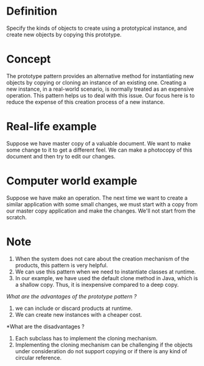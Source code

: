 # Definition
Specify the kinds of objects to create using a prototypical instance, and create new objects by copying this prototype.

# Concept
The prototype pattern provides an alternative method for instantiating new objects by copying or cloning an instance of an existing one. Creating a new instance, in a real-world scenario, is normally treated as an expensive operation. This pattern helps us to deal with this issue. Our focus here is to reduce the expense of this creation process of a new instance.

# Real-life example
Suppose we have master copy of a valuable document. We want to make some change to it to get a different feel. We can make a photocopy of this document and then try to edit our changes.

# Computer world example
Suppose we have make an operation. The next time we want to create a similar application with some small changes, we must start with a copy from our master copy application and make the changes. We'll not start from the scratch.

# Note
1. When the system does not care about the creation mechanism of the products, this pattern is very helpful.
2. We can use this pattern when we need to instantiate classes at runtime.
3. In our example, we have used the default clone method in Java, which is a shallow copy. Thus, it is inexpensive compared to a deep copy.

*What are the advantages of the prototype pattern ?*
1. we can include or discard products at runtime.
2. We can create new instances with a cheaper cost.

*What are the disadvantages ?
1. Each subclass has to implement the cloning mechanism.
2. Implementing the cloning mechanism can be challenging if the objects under consideration do not support copying or if there is any kind of circular reference.
